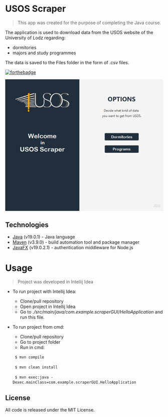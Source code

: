 # USOS Scraper
> This app was created for the purpose of completing the Java course.

The application is used to download data from the USOS website of the University of Lodz regarding:
- dormitories
- majors and study programmes

The data is saved to the Files folder in the form of .csv files.

[![forthebadge](https://forthebadge.com/images/badges/made-with-javascript.svg)](https://forthebadge.com)

![App screenshot](Assets/APP_screenshot.png)

## Technologies

- [Java](https://www.java.com/pl/) (v19.0.1) - Java language
- [Maven](https://maven.apache.org/) (v3.9.0) - build automation tool and package manager
- [JavaFX](https://openjfx.io/) (v19.0.2.1) - authentication middleware for Node.js

# Usage 
> Project was developed in Intellij Idea
* To run project with Intellij Idea:
   * Clone/pull repository
   * Open project in Intellij Idea
   * Go to *./src/main/java/com.example.scraperGUI/HelloApplication* and run this file.

* To run project from cmd:
   * Clone/pull repository
   * Go to project folder
   * Run in cmd:
   ```shell
    $ mvn compile
   
    $ mvn clean install
   
    $ mvn exec:java -Dexec.mainClass=com.example.scraperGUI.HelloApplication
    ```

## License

All code is released under the MIT License.

